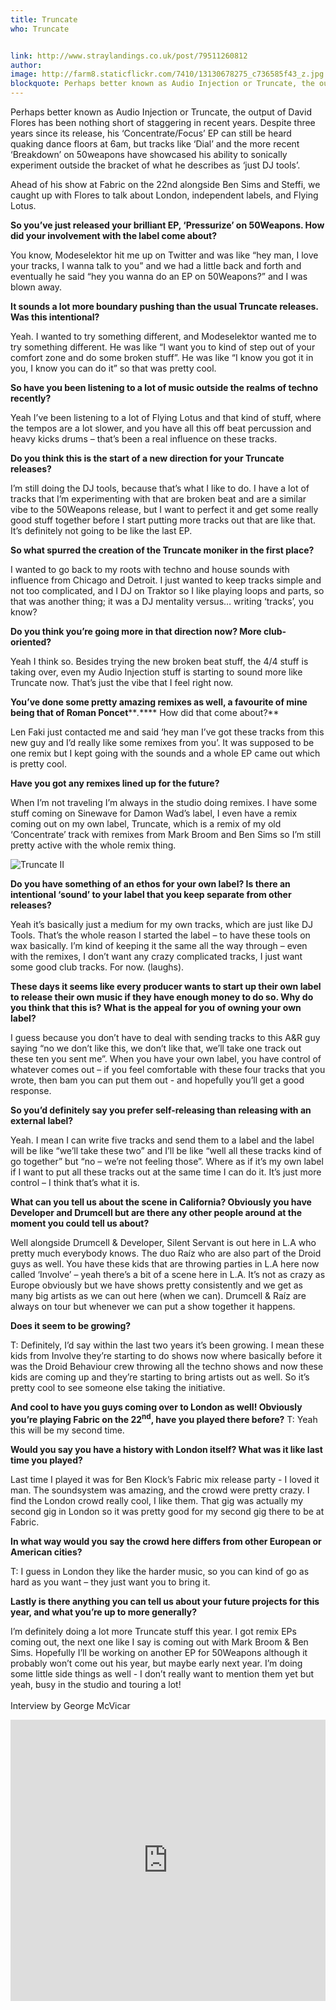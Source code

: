 ```yaml
---
title: Truncate
who: Truncate


link: http://www.straylandings.co.uk/post/79511260812
author:
image: http://farm8.staticflickr.com/7410/13130678275_c736585f43_z.jpg
blockquote: Perhaps better known as Audio Injection or Truncate, the output of David Flores has been nothing short of staggering in recent years. Despite three years since its release, his ‘Concentrate/Focus’ EP can still be heard quaking dance floors at 6am, but tracks like ‘Dial’ and the more recent ‘Breakdown’ on 50weapons have showcased his ability to sonically experiment outside the bracket of what he describes as ‘just DJ tools’.
---
```


Perhaps better known as Audio Injection or Truncate, the output of David Flores has been nothing short of staggering in recent years. Despite three years since its release, his ‘Concentrate/Focus’ EP can still be heard quaking dance floors at 6am, but tracks like ‘Dial’ and the more recent ‘Breakdown’ on 50weapons have showcased his ability to sonically experiment outside the bracket of what he describes as ‘just DJ tools’.

Ahead of his show at Fabric on the 22nd alongside Ben Sims and Steffi, we caught up with Flores to talk about London, independent labels, and Flying Lotus.

**So you’ve just released your brilliant EP, ‘Pressurize’ on 50Weapons. How did your involvement with the label come about?**

You know, Modeselektor hit me up on Twitter and was like “hey man, I love your tracks, I wanna talk to you” and we had a little back and forth and eventually he said “hey you wanna do an EP on 50Weapons?” and I was blown away.

**It sounds a lot more boundary pushing than the usual Truncate releases. Was this intentional?**

Yeah. I wanted to try something different, and Modeselektor wanted me to try something different. He was like “I want you to kind of step out of your comfort zone and do some broken stuff”. He was like “I know you got it in you, I know you can do it” so that was pretty cool.

**So have you been listening to a lot of music outside the realms of techno recently?**

Yeah I’ve been listening to a lot of Flying Lotus and that kind of stuff, where the tempos are a lot slower, and you have all this off beat percussion and heavy kicks drums – that’s been a real influence on these tracks.

**Do you think this is the start of a new direction for your Truncate releases?**

I’m still doing the DJ tools, because that’s what I like to do. I have a lot of tracks that I’m experimenting with that are broken beat and are a similar vibe to the 50Weapons release, but I want to perfect it and get some really good stuff together before I start putting more tracks out that are like that. It’s definitely not going to be like the last EP.

**So what spurred the creation of the Truncate moniker in the first place?**

I wanted to go back to my roots with techno and house sounds with influence from Chicago and Detroit. I just wanted to keep tracks simple and not too complicated, and I DJ on Traktor so I like playing loops and parts, so that was another thing; it was a DJ mentality versus… writing ‘tracks’, you know?

**Do you think you’re going more in that direction now? More club-oriented?**

Yeah I think so. Besides trying the new broken beat stuff, the 4/4 stuff is taking over, even my Audio Injection stuff is starting to sound more like Truncate now. That’s just the vibe that I feel right now.

**You’ve done some pretty amazing remixes as well, a favourite of mine being that of Roman Poncet****_._**** How did that come about?**

Len Faki just contacted me and said ‘hey man I’ve got these tracks from this new guy and I’d really like some remixes from you’. It was supposed to be one remix but I kept going with the sounds and a whole EP came out which is pretty cool.

**Have you got any remixes lined up for the future?**

When I’m not traveling I’m always in the studio doing remixes. I have some stuff coming on Sinewave for Damon Wad’s label, I even have a remix coming out on my own label, Truncate, which is a remix of my old ‘Concentrate’ track with remixes from Mark Broom and Ben Sims so I’m still pretty active with the whole remix thing.

![Truncate II](http://farm4.staticflickr.com/3721/13133350184_fc44678d65_n.jpg)

**Do you have something of an ethos for your own label? Is there an intentional ‘sound’ to your label that you keep separate from other releases?**

Yeah it’s basically just a medium for my own tracks, which are just like DJ Tools. That’s the whole reason I started the label – to have these tools on wax basically. I’m kind of keeping it the same all the way through – even with the remixes, I don’t want any crazy complicated tracks, I just want some good club tracks. For now. (laughs).

**These days it seems like every producer wants to start up their own label to release their own music if they have enough money to do so. Why do you think that this is? What is the appeal for you of owning your own label?**

I guess because you don’t have to deal with sending tracks to this A&R guy saying “no we don’t like this, we don’t like that, we’ll take one track out these ten you sent me”. When you have your own label, you have control of whatever comes out – if you feel comfortable with these four tracks that you wrote, then bam you can put them out - and hopefully you’ll get a good response.

**So you’d definitely say you prefer self-releasing than releasing with an external label?**

Yeah. I mean I can write five tracks and send them to a label and the label will be like “we’ll take these two” and I’ll be like “well all these tracks kind of go together” but “no – we’re not feeling those”. Where as if it’s my own label if I want to put all these tracks out at the same time I can do it. It’s just more control – I think that’s what it is.

**What can you tell us about the scene in California? Obviously you have Developer and Drumcell but are there any other people around at the moment you could tell us about?**

Well alongside Drumcell & Developer, Silent Servant is out here in L.A who pretty much everybody knows. The duo Raíz who are also part of the Droid guys as well. You have these kids that are throwing parties in L.A here now called ‘Involve’ – yeah there’s a bit of a scene here in L.A. It’s not as crazy as Europe obviously but we have shows pretty consistently and we get as many big artists as we can out here (when we can). Drumcell & Raíz are always on tour but whenever we can put a show together it happens.

**Does it seem to be growing?**

T: Definitely, I&#8217;d say within the last two years it&#8217;s been growing. I mean these kids from Involve they&#8217;re starting to do shows now where basically before it was the Droid Behaviour crew throwing all the techno shows and now these kids are coming up and they&#8217;re starting to bring artists out as well. So it&#8217;s pretty cool to see someone else taking the initiative.

**And cool to have you guys coming over to London as well! Obviously you&#8217;re playing Fabric on the 22**<span class="s1">**<sup>nd</sup>**</span>**, have you played there before?**
T: Yeah this will be my second time.

**Would you say you have a history with London itself? What was it like last time you played?**

Last time I played it was for Ben Klock&#8217;s Fabric mix release party - I loved it man. The soundsystem was amazing, and the crowd were pretty crazy. I find the London crowd really cool, I like them. That gig was actually my second gig in London so it was pretty good for my second gig there to be at Fabric.

**In what way would you say the crowd here differs from other European or American cities?**

T: I guess in London they like the harder music, so you can kind of go as hard as you want – they just want you to bring it.

**Lastly is there anything you can tell us about your future projects for this year, and what you&#8217;re up to more generally?**

I&#8217;m definitely doing a lot more Truncate stuff this year. I got remix EPs coming out, the next one like I say is coming out with Mark Broom &amp; Ben Sims. Hopefully I&#8217;ll be working on another EP for 50Weapons although it probably won&#8217;t come out his year, but maybe early next year. I&#8217;m doing some little side things as well - I don&#8217;t really want to mention them yet but yeah, busy in the studio and touring a lot!<br/><br/>Interview by George McVicar

<iframe frameborder="no" height="450" scrolling="no" src="https://w.soundcloud.com/player/?url=https%3A//api.soundcloud.com/tracks/139106533&amp;auto_play=false&amp;hide_related=false&amp;visual=true" width="100%"></iframe>